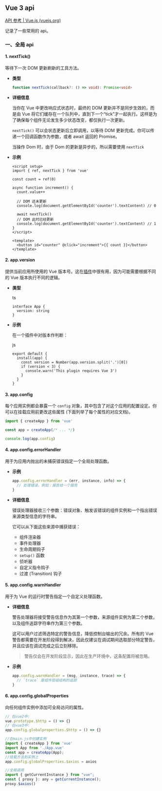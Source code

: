 ## Vue 3 api

[API 参考 | Vue.js (vuejs.org)](https://cn.vuejs.org/api/)

记录了一些常用的 api。

### 一、全局 api

#### 1. nextTick()

等待下一次 DOM 更新刷新的工具方法。

- **类型**

  ```ts
  function nextTick(callback?: () => void): Promise<void>
  ```
  
- **详细信息**

  当你在 Vue 中更改响应式状态时，最终的 DOM 更新并不是同步生效的，而是由 Vue 将它们缓存在一个队列中，直到下一个“tick”才一起执行。这样是为了确保每个组件无论发生多少状态改变，都仅执行一次更新。

  `nextTick()` 可以会状态更新后立即调用，以等待 DOM 更新完成。你可以传递一个回调函数作为参数，或者 await 返回的 Promise。

  当操作 Dom 时，由于 Dom 的更新是异步的，所以需要使用 `nextTick`

- **示例**

  ```vue
  <script setup>
  import { ref, nextTick } from 'vue'
  
  const count = ref(0)
  
  async function increment() {
    count.value++
  
    // DOM 还未更新
    console.log(document.getElementById('counter').textContent) // 0
  
    await nextTick()
    // DOM 此时已经更新
    console.log(document.getElementById('counter').textContent) // 1
  }
  </script>
  
  <template>
    <button id="counter" @click="increment">{{ count }}</button>
  </template>
  ```



#### 2. app.version

提供当前应用所使用的 Vue 版本号。这在[插件](https://cn.vuejs.org/guide/reusability/plugins.html)中很有用，因为可能需要根据不同的 Vue 版本执行不同的逻辑。

- **类型**

  ts

  ```
  interface App {
    version: string
  }
  ```

- **示例**

  在一个插件中对版本作判断：

  js

  ```
  export default {
    install(app) {
      const version = Number(app.version.split('.')[0])
      if (version < 3) {
        console.warn('This plugin requires Vue 3')
      }
    }
  }
  ```

#### 3. app.config

每个应用实例都会暴露一个 `config` 对象，其中包含了对这个应用的配置设定。你可以在挂载应用前更改这些属性 (下面列举了每个属性的对应文档)。

```js
import { createApp } from 'vue'

const app = createApp(/* ... */)

console.log(app.config)
```

#### 4. app.config.errorHandler

用于为应用内抛出的未捕获错误指定一个全局处理函数。

- **示例**

  ```js
  app.config.errorHandler = (err, instance, info) => {
    // 处理错误，例如：报告给一个服务
  }
  ```

- **详细信息**

  错误处理器接收三个参数：错误对象、触发该错误的组件实例和一个指出错误来源类型信息的字符串。

  它可以从下面这些来源中捕获错误：

  - 组件渲染器
  - 事件处理器
  - 生命周期钩子
  - `setup()` 函数
  - 侦听器
  - 自定义指令钩子
  - 过渡 (Transition) 钩子

#### 5. app.config.warnHandler

用于为 Vue 的运行时警告指定一个自定义处理函数。

- **详细信息**

  警告处理器将接受警告信息作为其第一个参数，来源组件实例为第二个参数，以及组件追踪字符串作为第三个参数。

  这可以用户过滤筛选特定的警告信息，降低控制台输出的冗余。所有的 Vue 警告都需要在开发阶段得到解决，因此仅建议在调试期间选取部分特定警告，并且应该在调试完成之后立刻移除。

  > 警告仅会在开发阶段显示，因此在生产环境中，这条配置将被忽略。

- **示例**

  ```js
  app.config.warnHandler = (msg, instance, trace) => {
    // `trace` 是组件层级结构的追踪
  }
  ```

#### 6. app.config.globalProperties

向任何组件实例中添加可全局访问的属性。

```js
// 在vue2中: 
vue.prototype.$http = () => {}
// 在vue3中: 
app.config.globalproperties.$http = () => {}
```

```js
//在main.js中创建实例
import { createApp } from 'vue'
import App from './App.vue'
const app = createApp(App);
//挂载方法到实例上
app.config.globalProperties.$axios = axios

//全局调用
import { getCurrentInstance } from "vue";
const { proxy }: any = getCurrentInstance();
proxy.$axios()
```

